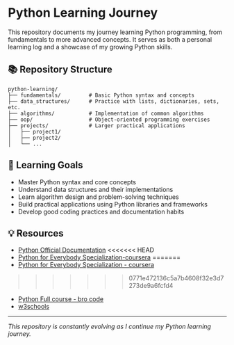 # Python Learning Journey

This repository documents my journey learning Python programming, from fundamentals to more advanced concepts. It serves as both a personal learning log and a showcase of my growing Python skills.

## 📚 Repository Structure

```
python-learning/
├── fundamentals/         # Basic Python syntax and concepts
├── data_structures/      # Practice with lists, dictionaries, sets, etc.
├── algorithms/           # Implementation of common algorithms
├── oop/                  # Object-oriented programming exercises
├── projects/             # Larger practical applications
│   ├── project1/
│   ├── project2/
│   └── ...

```

## 🎯 Learning Goals

- Master Python syntax and core concepts
- Understand data structures and their implementations
- Learn algorithm design and problem-solving techniques
- Build practical applications using Python libraries and frameworks
- Develop good coding practices and documentation habits

## 💡 Resources

- [Python Official Documentation](https://docs.python.org/3/)
<<<<<<< HEAD
- [Python for Everybody Specialization-coursera](https://www.coursera.org/specializations/python)
=======
- [Python for Everybody Specialization - coursera]( https://www.coursera.org/specializations/python)
>>>>>>> 0771e472136c5a7b4608f32e3d7273de9a6fcfd4
- [Python Full course - bro code](https://www.youtube.com/watch?v=ix9cRaBkVe0&t=1s&ab_channel=BroCode)
- [w3schools](https://www.w3schools.com/python)

---

*This repository is constantly evolving as I continue my Python learning journey.*
